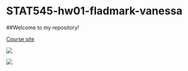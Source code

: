 # STAT545-hw01-fladmark-vanessa

##Welcome to my repository!

[Course site](http://stat545.com)

![](http://domesticcatworld.com/wp-content/uploads/2013/01/2-Tabby-cats.jpg)


![](https://media.giphy.com/media/bNBAQpqb4MSnS/giphy.gif)
